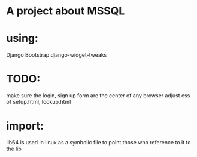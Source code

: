 # A project about MSSQL
# using:

Django
Bootstrap
django-widget-tweaks

# TODO:
make sure the login, sign up form are the center of any browser
adjust css of setup.html, lookup.html

# import:

lib64 is used in linux as a symbolic file to point those who reference to it to the lib
